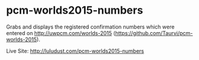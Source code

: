 # pcm-worlds2015-numbers
Grabs and displays the registered confirmation numbers which were entered on http://uwpcm.com/worlds-2015 (https://github.com/Taurvi/pcm-worlds-2015).

Live Site: http://luludust.com/pcm-worlds2015-numbers